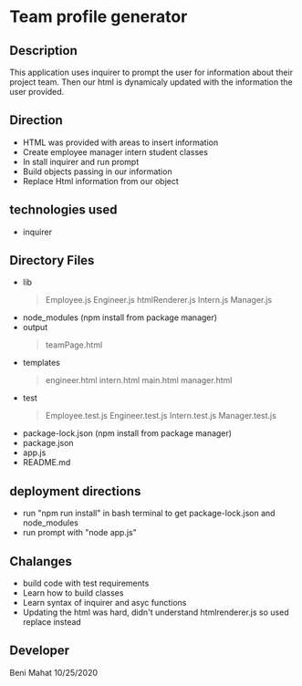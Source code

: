# Team profile generator

## Description
This application uses inquirer to prompt the user for information about their project team. Then our html is dynamicaly updated with the information the user provided. 

## Direction
* HTML was provided with areas to insert information
* Create employee manager intern student classes
* In stall inquirer and run prompt
* Build objects passing in our information 
* Replace Html information from our object

## technologies used
* inquirer

## Directory Files
* lib
  >Employee.js
  >Engineer.js
  >htmlRenderer.js
  >Intern.js
  >Manager.js
* node_modules (npm install from package manager)
* output
  >teamPage.html
* templates
  >engineer.html
  >intern.html
  >main.html
  >manager.html
* test
  >Employee.test.js
  >Engineer.test.js
  >Intern.test.js
  >Manager.test.js
* package-lock.json (npm install from package manager)
* package.json
* app.js
* README.md

## deployment directions
* run "npm run install" in bash terminal to get package-lock.json and node_modules
* run prompt with "node app.js"

## Chalanges
* build code with test requirements
* Learn how to build classes
* Learn syntax of inquirer and asyc functions
* Updating the html was hard, didn't understand htmlrenderer.js so used replace instead

## Developer

Beni Mahat 10/25/2020